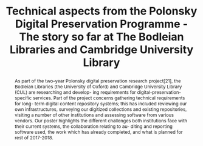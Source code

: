 ---
abstract: 'As part of the two-year Polonsky digital preservation research project[21],
  the Bodleian Libraries (the University of Oxford) and Cambridge University Library
  (CUL) are researching and develop- ing requirements for digital-preservation-specific
  services. Part of the project concerns gathering technical requirements for long-
  term digital content repository systems; this has included reviewing our own infrastructures,
  surveying our digitized collections and existing repositories, visiting a number
  of other institutions and assessing software from various vendors.

  Our poster highlights the different challenges both institutions face with their
  current systems, the collaboration relating to au- diting and reporting software
  used, the work which has already completed, and what is planned for rest of 2017-2018.'
creators:
- James Mooney
- David Gerrard
date: null
document_url: https://services.phaidra.univie.ac.at/api/object/o:931141/download
grand_parent: iPRES
institutions: []
keywords:
- kyoto
- poster
landing_page_url: https://phaidra.univie.ac.at/o:931141
language: eng
layout: publication
license: CC BY-SA 4.0 International
notes_url: null
parent: iPRES 2017
publication_type: poster
size: 285040
slides_url: null
source_name: iPRES
stream_url: null
title: Technical aspects from the Polonsky Digital Preservation Programme - The story
  so far at The Bodleian Libraries and Cambridge University Library
year: 2017
---